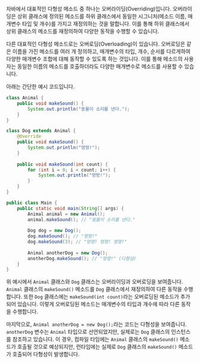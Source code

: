 자바에서 대표적인 다형성 메소드 중 하나는 오버라이딩(Overriding)입니다. 오버라이딩은 상위 클래스에 정의된 메소드를 하위 클래스에서 동일한 시그니처(메소드 이름, 매개변수 타입 및 개수)를 가지고 재정의하는 것을 말합니다. 이를 통해 하위 클래스에서 상위 클래스의 메소드를 재정의하여 다양한 동작을 수행할 수 있습니다.

다른 대표적인 다형성 메소드로는 오버로딩(Overloading)이 있습니다. 오버로딩은 같은 이름을 가진 메소드를 여러 개 정의하고, 매개변수의 타입, 개수, 순서를 다르게하여 다양한 매개변수 조합에 대해 동작할 수 있도록 하는 것입니다. 이를 통해 메소드의 사용자는 동일한 이름의 메소드를 호출하더라도 다양한 매개변수로 메소드를 사용할 수 있습니다.

아래는 간단한 예시 코드입니다.

```java
class Animal {
    public void makeSound() {
        System.out.println("동물이 소리를 낸다.");
    }
}

class Dog extends Animal {
    @Override
    public void makeSound() {
        System.out.println("멍멍!");
    }
    
    public void makeSound(int count) {
        for (int i = 0; i < count; i++) {
            System.out.println("멍멍!");
        }
    }
}

public class Main {
    public static void main(String[] args) {
        Animal animal = new Animal();
        animal.makeSound(); // "동물이 소리를 낸다."
        
        Dog dog = new Dog();
        dog.makeSound(); // "멍멍!"
        dog.makeSound(3); // "멍멍! 멍멍! 멍멍!"
        
        Animal anotherDog = new Dog();
        anotherDog.makeSound(); // "멍멍!" (다형성)
    }
}
```

위 예시에서 `Animal` 클래스와 `Dog` 클래스는 오버라이딩과 오버로딩을 보여줍니다. `Animal` 클래스의 `makeSound()` 메소드를 `Dog` 클래스에서 재정의하여 다른 동작을 수행합니다. 또한 `Dog` 클래스에는 `makeSound(int count)`라는 오버로딩된 메소드가 추가되어 있습니다. 이렇게 오버로딩된 메소드는 매개변수의 타입과 개수에 따라 다른 동작을 수행합니다.

마지막으로, `Animal anotherDog = new Dog();`라는 코드는 다형성을 보여줍니다. `anotherDog` 변수는 `Animal` 타입으로 선언되었지만, 실제로는 `Dog` 클래스의 인스턴스를 참조하고 있습니다. 이 경우, 컴파일 타임에는 `Animal` 클래스의 `makeSound()` 메소드가 호출될 것으로 예상되지만, 런타임에는 실제로 `Dog` 클래스의 `makeSound()` 메소드가 호출되어 다형성이 발생합니다.
